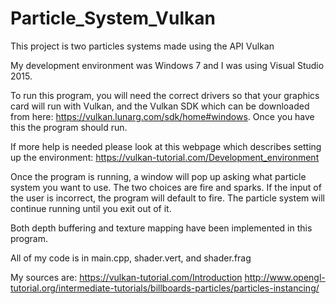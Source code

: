 # Particle_System_Vulkan

This project is two particles systems made using the API Vulkan

My development environment was Windows 7 and I was using Visual Studio 2015.

To run this program, you will need the correct drivers so that your graphics card will run with Vulkan, and the Vulkan SDK which can be downloaded from here: <https://vulkan.lunarg.com/sdk/home#windows>. Once you have this the program should run.

If more help is needed please look at this webpage which describes setting up the environment: <https://vulkan-tutorial.com/Development_environment>

Once the program is running, a window will pop up asking what particle system you want to use. The two choices are fire and sparks. If the input of the user is incorrect, the program will default to fire. The particle system will continue running until you exit out of it.

Both depth buffering and texture mapping have been implemented in this program.

All of my code is in main.cpp, shader.vert, and shader.frag

My sources are:
<https://vulkan-tutorial.com/Introduction>
<http://www.opengl-tutorial.org/intermediate-tutorials/billboards-particles/particles-instancing/>
